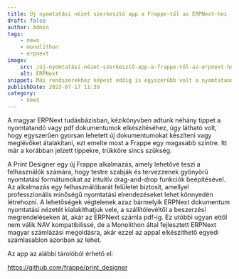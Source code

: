 ```yaml
---
title: Új nyomtatási nézet szerkesztő app a Frappe-től az ERPNext-hez
draft: false
author: Admin
tags:
    - news
    - monolithon
    - erpnext
image:
    src: /új-nyomtatási-nézet-szerkesztő-app-a-frappe-től-az-erpnext-hez.png
    alt: ERPNext
snippet: Más rendszerekhez képest eddig is egyszerűbb volt a nyomtatandó vagy pdf dokumentumok elkészítése az ERPNext-tel, de mostantól tényleg bárkinek gyerekjáték.
publishDate: 2023-07-17 11:39
category:
    - news
---
```


A magyar ERPNext tudásbázisban, kézikönyvben adtunk néhány tippet a nyomtatandó vagy pdf dokumentumok elkészítéséhez, úgy látható volt, hogy egyszerűen gyorsan lehetett új dokumentumokat készíteni vagy meglévőket átalakítani, ezt emelte most a Frappe egy magasabb szintre. Itt már a korábban jelzett tippekre, trükköre sincs szükség.

A Print Designer egy új Frappe alkalmazás, amely lehetővé teszi a felhasználók számára, hogy testre szabják és tervezzenek gyönyörű nyomtatási formátumokat az intuitív drag-and-drop funkciók beépítésével. Az alkalmazás egy felhasználóbarát felületet biztosít, amellyel professzionális minőségű nyomtatási elrendezéseket lehet könnyedén létrehozni. A lehetőségek végtelenek azaz bármelyik ERPNext dokumentum nyomtatási nézetét kialakíthatjuk vele, a szállítólevéltől a beszerzési megrendeléseken át, akár az ERPNext számla pdf-ig. Ez utóbbi ugyan ettől nem válik NAV kompatibilissé, de a Monolithon által fejlesztett ERPNext magyar számlázási megoldásra, akár ezzel az appal elkészíthető egyedi számlasablon azonban az lehet.



Az app az alábbi tárolóból érhető el:

https://github.com/frappe/print_designer
